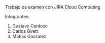 Trabajo de examen con JIRA
Cloud Computing

Integrantes:
1. Gustavo Cardozo
2. Carlos Girett
3. Matias Gonzalez
